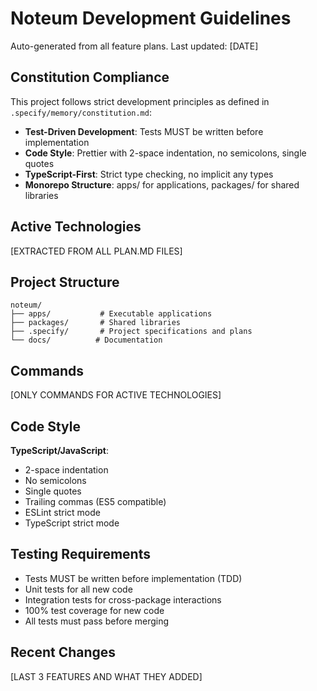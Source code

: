 # Noteum Development Guidelines

Auto-generated from all feature plans. Last updated: [DATE]

## Constitution Compliance

This project follows strict development principles as defined in `.specify/memory/constitution.md`:

- **Test-Driven Development**: Tests MUST be written before implementation
- **Code Style**: Prettier with 2-space indentation, no semicolons, single quotes
- **TypeScript-First**: Strict type checking, no implicit any types
- **Monorepo Structure**: apps/ for applications, packages/ for shared libraries

## Active Technologies

[EXTRACTED FROM ALL PLAN.MD FILES]

## Project Structure

```
noteum/
├── apps/           # Executable applications
├── packages/       # Shared libraries
├── .specify/       # Project specifications and plans
└── docs/          # Documentation
```

## Commands

[ONLY COMMANDS FOR ACTIVE TECHNOLOGIES]

## Code Style

**TypeScript/JavaScript**:

- 2-space indentation
- No semicolons
- Single quotes
- Trailing commas (ES5 compatible)
- ESLint strict mode
- TypeScript strict mode

## Testing Requirements

- Tests MUST be written before implementation (TDD)
- Unit tests for all new code
- Integration tests for cross-package interactions
- 100% test coverage for new code
- All tests must pass before merging

## Recent Changes

[LAST 3 FEATURES AND WHAT THEY ADDED]

<!-- MANUAL ADDITIONS START -->
<!-- MANUAL ADDITIONS END -->
